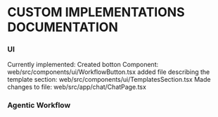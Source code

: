 # CUSTOM IMPLEMENTATIONS DOCUMENTATION

### UI
Currently implemented:
    Created botton Component: web/src/components/ui/WorkflowButton.tsx
    added file describing the template section: web/src/components/ui/TemplatesSection.tsx
    Made changes to file: web/src/app/chat/ChatPage.tsx   

### Agentic Workflow
